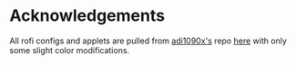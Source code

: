 # Acknowledgements

All rofi configs and applets are pulled from [adi1090x's](https://github.com/adi1090x) repo [here](https://github.com/adi1090x/rofi) with only some slight color modifications.
